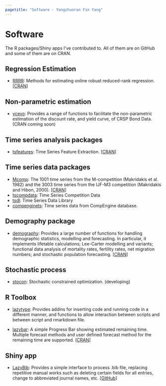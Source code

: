 ```yaml
---
pagetitle: "Software - Yangzhuoran Fin Yang"
---
```


# Software

The R packages/Shiny apps I've contributed to. All of them are on GitHub and some of them are on CRAN.

## Regression Estimation

* [RRRR](https://pkg.yangzhuoranyang.com/RRRR): Methods for estimating online robust reduced-rank regression. [[CRAN](https://CRAN.R-project.org/package=RRRR)]

## Non-parametric estimation

* [ycevo](https://github.com/bonsook/ycevo): Provides a range of functions to facilitate the non-parametric estimation of the discount rate, and yield curve, of CRSP Bond Data. (CRAN coming soon)

## Time series analysis packages  
* [tsfeatures](https://pkg.robjhyndman.com/tsfeatures/): Time Series Feature Extraction. [[CRAN](https://cloud.r-project.org/package=tsfeatures)] 

## Time series data packages  
* [Mcomp](https://pkg.robjhyndman.com/Mcomp): The 1001 time series from the M-competition (Makridakis et al. 1982) and the 3003 time series from the IJF-M3 competition (Makridakis and Hibon, 2000). [[CRAN](https://cloud.r-project.org/package=Mcomp)]   
* [tscompdata](http://pkg.robjhyndman.com/tscompdata/): Time Series Competition Data   
* [tsdl](https://pkg.yangzhuoranyang.com/tsdl/): Time Series Data Library
* [compenginets](https://pkg.robjhyndman.com/compenginets/): Time series data from CompEngine database.

## Demography package

* [demography](https://github.com/robjhyndman/demography): Provides a large number of functions for handling demographic statistics, modelling and forecasting. In particular, it implements lifetable calculations; Lee-Carter modelling and variants; functional data analysis of mortality rates, fertility rates, net migration numbers; and stochastic population forecasting. [[CRAN](https://cloud.r-project.org/package=demography)] 

## Stochastic process  
* [stocon](https://pkg.yangzhuoranyang.com/stocon): Stochastic constrained optimization. (developing)

## R Toolbox

* [lazytype](http://pkg.yangzhuoranyang.com/lazytype/): Provides addins for inserting code and running code in a different manner, and functions to allow interaction between scripts and between script and rmarkdown file.

* [lazybar](https://pkg.yangzhuoranyang.com/lazybar/): A simple Progress Bar showing estimated remaining time. Multiple forecast methods and user defined forecast method for the remaining time are supported. [[CRAN](https://CRAN.R-project.org/package=lazybar)]

## Shiny app

* [LazyBib](https://finyang.shinyapps.io/lazybib/): Provides a simple interface to process .bib file, replacing repetitive manual works such as deleting certain fields for all entries, change to abbreviated journal names, etc. [[GitHub](https://github.com/FinYang/LazyBib)]